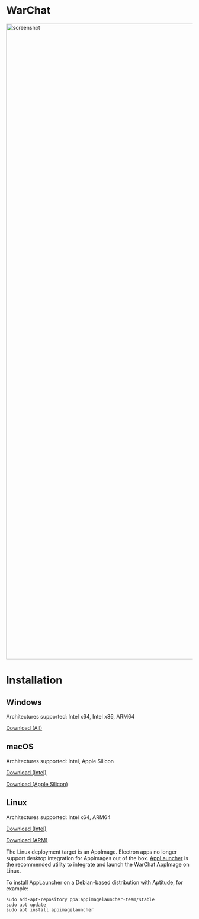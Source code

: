 # WarChat
<img width="1710" alt="screenshot" src="https://user-images.githubusercontent.com/43896559/206749742-617f9789-2d03-4dc3-85cc-d9abff9ff1a9.png">

# Installation
## Windows
Architectures supported: Intel x64, Intel x86, ARM64

[Download (All)](https://github.com/KnightsOfGlory/WarChat/releases/download/v0.2.0/WarChat-Setup-0.2.0.exe)

## macOS
Architectures supported: Intel, Apple Silicon

[Download (Intel)](https://github.com/KnightsOfGlory/WarChat/releases/download/v0.2.0/WarChat-0.2.0.dmg)

[Download (Apple Silicon)](https://github.com/KnightsOfGlory/WarChat/releases/download/v0.2.0/WarChat-0.2.0-arm64.dmg)

## Linux
Architectures supported: Intel x64, ARM64

[Download (Intel)](https://github.com/KnightsOfGlory/WarChat/releases/download/v0.2.0/WarChat-0.2.0.AppImage)

[Download (ARM)](https://github.com/KnightsOfGlory/WarChat/releases/download/v0.2.0/WarChat-0.2.0-arm64.AppImage)

The Linux deployment target is an AppImage.  Electron apps no longer support desktop integration for AppImages out of the box.  [AppLauncher](https://github.com/TheAssassin/AppImageLauncher) is the recommended utility to integrate and launch the WarChat AppImage on Linux.

To install AppLauncher on a Debian-based distribution with Aptitude, for example:

```
sudo add-apt-repository ppa:appimagelauncher-team/stable
sudo apt update
sudo apt install appimagelauncher
```

